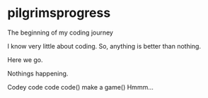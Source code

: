 # pilgrimsprogress
The beginning of my coding journey


I know very little about coding. So, anything is better than nothing.

Here we go.

Nothings happening.

Codey code code
code()
make a game()
Hmmm...

